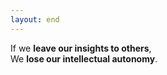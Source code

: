 ```yaml
---
layout: end
---
```


<div class="relative w-full h-full">
  <div class="relative z-10">
    If we <b>leave our insights to others</b>,
    <br>
    We <b>lose our intellectual autonomy</b>.
  </div>
</div>
